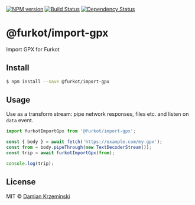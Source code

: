 [![NPM version][npm-image]][npm-url]
[![Build Status][build-image]][build-url]
[![Dependency Status][deps-image]][deps-url]

# @furkot/import-gpx

Import GPX for Furkot

## Install

```sh
$ npm install --save @furkot/import-gpx
```

## Usage

Use as a transform stream: pipe network responses, files etc. and listen on `data` event.

```js
import furkotImportGpx from '@furkot/import-gpx';

const { body } = await fetch('https://example.com/my.gpx');
const from = body.pipeThrough(new TextDecoderStream());
const trip = await furkotImportGpx(from);

console.log(trip);
```

## License

MIT © [Damian Krzeminski](https://code42day.com)

[npm-image]: https://img.shields.io/npm/v/@furkot/import-gpx
[npm-url]: https://npmjs.org/package/@furkot/import-gpx

[build-url]: https://github.com/furkot/import-gpx/actions/workflows/check.yaml
[build-image]: https://img.shields.io/github/actions/workflow/status/furkot/import-gpx/check.yaml?branch=main

[deps-image]: https://img.shields.io/librariesio/release/npm/@furkot/import-gpx
[deps-url]: https://libraries.io/npm/@furkot%2Fimport-gpx
